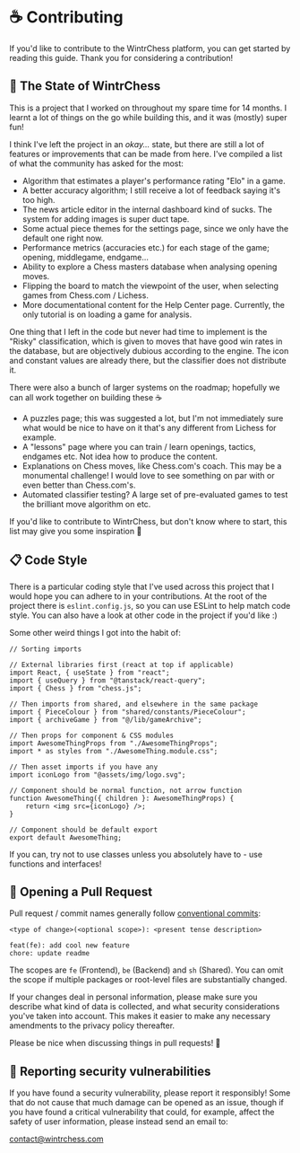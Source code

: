 # ☕ Contributing

If you'd like to contribute to the WintrChess platform, you can get started by reading this guide. Thank you for considering a contribution!

## 🏰 The State of WintrChess

This is a project that I worked on throughout my spare time for 14 months. I learnt a lot of things on the go while building this, and it was (mostly) super fun!

I think I've left the project in an *okay...* state, but there are still a lot of features or improvements that can be made from here. I've compiled a list of what the community has asked for the most:

- Algorithm that estimates a player's performance rating "Elo" in a game.
- A better accuracy algorithm; I still receive a lot of feedback saying it's too high.
- The news article editor in the internal dashboard kind of sucks. The system for adding images is super duct tape.
- Some actual piece themes for the settings page, since we only have the default one right now.
- Performance metrics (accuracies etc.) for each stage of the game; opening, middlegame, endgame...
- Ability to explore a Chess masters database when analysing opening moves.
- Flipping the board to match the viewpoint of the user, when selecting games from Chess.com / Lichess.
- More documentational content for the Help Center page. Currently, the only tutorial is on loading a game for analysis.

One thing that I left in the code but never had time to implement is the "Risky" classification, which is given to moves that have good win rates in the database, but are objectively dubious according to the engine. The icon and constant values are already there, but the classifier does not distribute it.

There were also a bunch of larger systems on the roadmap; hopefully we can all work together on building these ☕

- A puzzles page; this was suggested a lot, but I'm not immediately sure what would be nice to have on it that's any different from Lichess for example.
- A "lessons" page where you can train / learn openings, tactics, endgames etc. Not idea how to produce the content.
- Explanations on Chess moves, like Chess.com's coach. This may be a monumental challenge! I would love to see something on par with or even better than Chess.com's.
- Automated classifier testing? A large set of pre-evaluated games to test the brilliant move algorithm on etc.

If you'd like to contribute to WintrChess, but don't know where to start, this list may give you some inspiration 💙

## 📋 Code Style

There is a particular coding style that I've used across this project that I would hope you can adhere to in your contributions. At the root of the project there is `eslint.config.js`, so you can use ESLint to help match code style. You can also have a look at other code in the project if you'd like :)

Some other weird things I got into the habit of:

```tsx
// Sorting imports

// External libraries first (react at top if applicable)
import React, { useState } from "react";
import { useQuery } from "@tanstack/react-query";
import { Chess } from "chess.js";

// Then imports from shared, and elsewhere in the same package
import { PieceColour } from "shared/constants/PieceColour";
import { archiveGame } from "@/lib/gameArchive";

// Then props for component & CSS modules
import AwesomeThingProps from "./AwesomeThingProps";
import * as styles from "./AwesomeThing.module.css";

// Then asset imports if you have any
import iconLogo from "@assets/img/logo.svg";

// Component should be normal function, not arrow function
function AwesomeThing({ children }: AwesomeThingProps) {
    return <img src={iconLogo} />;
}

// Component should be default export
export default AwesomeThing;
```

If you can, try not to use classes unless you absolutely have to - use functions and interfaces!

## 🎋 Opening a Pull Request

Pull request / commit names generally follow [conventional commits](https://www.conventionalcommits.org/en/v1.0.0/#summary):

```
<type of change>(<optional scope>): <present tense description>

feat(fe): add cool new feature
chore: update readme
```

The scopes are `fe` (Frontend), `be` (Backend) and `sh` (Shared). You can omit the scope if multiple packages or root-level files are substantially changed.

If your changes deal in personal information, please make sure you describe what kind of data is collected, and what security considerations you've taken into account. This makes it easier to make any necessary amendments to the privacy policy thereafter.

Please be nice when discussing things in pull requests! 💙

## 🔐 Reporting security vulnerabilities

If you have found a security vulnerability, please report it responsibly! Some that do not cause that much damage can be opened as an issue, though if you have found a critical vulnerability that could, for example, affect the safety of user information, please instead send an email to:

[contact@wintrchess.com](mailto:contact@wintrchess.com)
